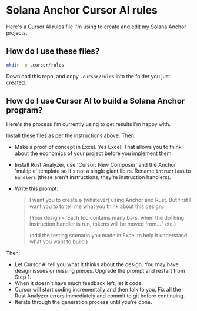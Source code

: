 # Solana Anchor Cursor AI rules

Here's a Cursor AI rules file I'm using to create and edit my Solana Anchor projects.

## How do I use these files?

```bash
mkdir -p .cursor/rules
```

Download this repo, and copy `.cursor/rules` into the folder you just created.

## How do I use Cursor AI to build a Solana Anchor program?

Here's the process I'm currently using to get results I'm happy with.

Install these files as per the instructions above.
Then:

- Make a proof of concept in Excel. Yes Excel. That allows you to think about the economics of your project before you implement them.

- Install Rust Analyzer, use 'Cursor: New Composer' and the Anchor 'multiple' template so it's not a single giant lib.rs. Rename `intructions` to `handlers` (these aren't instructions, they're instruction handlers).

- Write this prompt:
  > I want you to create a (whatever) using Anchor and Rust. But first I want you to to tell me what you think about this design.
  >
  > (Your design - 'Each foo contains many bars, when the doThing instruction handler is run, tokens will be moved from....' etc.)
  >
  > (add the testing scenario you made in Excel to help it understand what you want to build.)

Then:

- Let Cursor AI tell you what it thinks about the design. You may have design issues or missing pieces. Upgrade the prompt and restart from Step 1.
- When it doesn't have much feedback left, let it code.
- Cursor will start coding incrementally and then talk to you. Fix all the Rust Analyzer errors immediately and commit to git before continuing.
- Iterate through the generation process until you're done.
